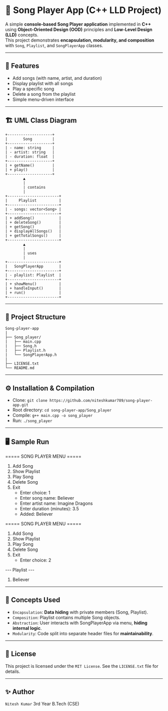 # 🎵 Song Player App (C++ LLD Project)

A simple **console-based Song Player application** implemented in **C++** using **Object-Oriented Design (OOD)** principles and **Low-Level Design (LLD)** concepts.  
This project demonstrates **encapsulation, modularity, and composition** with `Song`, `Playlist`, and `SongPlayerApp` classes.

---

## 📌 Features

- Add songs (with name, artist, and duration)
- Display playlist with all songs
- Play a specific song
- Delete a song from the playlist
- Simple menu-driven interface

---

## 🏗️ UML Class Diagram

    +--------------------+
    |       Song         |
    +--------------------+
    | - name: string     |
    | - artist: string   |
    | - duration: float  |
    +--------------------+
    | + getName()        |
    | + play()           |
    +--------------------+
            ▲
            |
            | contains
            |
    +-----------------------+
    |     Playlist          |
    +-----------------------+
    | - songs: vector<Song> |
    +-----------------------+
    | + addSong()           |
    | + deleteSong()        |
    | + getSong()           |
    | + displayAllSongs()   |
    | + getTotalSongs()     |
    +-----------------------+
            ▲
            |
            | uses
            |
    +-----------------------+
    |   SongPlayerApp       |
    +-----------------------+
    | - playlist: Playlist  |
    +-----------------------+
    | + showMenu()          |
    | + handleInput()       |
    | + run()               |
    +-----------------------+

---

## 📂 Project Structure

    Song-player-app
    |
    ├── Song_player/
    |   ├── main.cpp
    |   ├── Song.h
    |   ├── Playlist.h
    |   └── SongPlayerApp.h
    |
    ├── LICENSE.txt
    └── README.md

---

## ⚙️ Installation & Compilation

- Clone: `git clone https://github.com/niteshkumar789/song-player-app.git`
- Root directory: `cd song-player-app/Song_player`
- Compile: `g++ main.cpp -o song_player`
- Run: `./song_player`

---

## 🖥️ Sample Run

===== SONG PLAYER MENU =====
1. Add Song
2. Show Playlist
3. Play Song
4. Delete Song
5. Exit
    - Enter choice: 1
    - Enter song name: Believer
    - Enter artist name: Imagine Dragons
    - Enter duration (minutes): 3.5
    - Added: Believer

===== SONG PLAYER MENU =====
1. Add Song
2. Show Playlist
3. Play Song
4. Delete Song
5. Exit
    - Enter choice: 2

--- Playlist ---
1. Believer

---

## 🚀 Concepts Used

- `Encapsulation`: **Data hiding** with private members (Song, Playlist).
- `Composition`: Playlist contains multiple Song objects.
- `Abstraction`: User interacts with SongPlayerApp via menu, **hiding internal logic**.
- `Modularity`: Code split into separate header files for **maintainability**.

---

## 📜 License

This project is licensed under the `MIT License`. See the `LICENSE.txt` file for details.

---

## ✨ Author

`Nitesh Kumar` 3rd Year B.Tech (CSE)